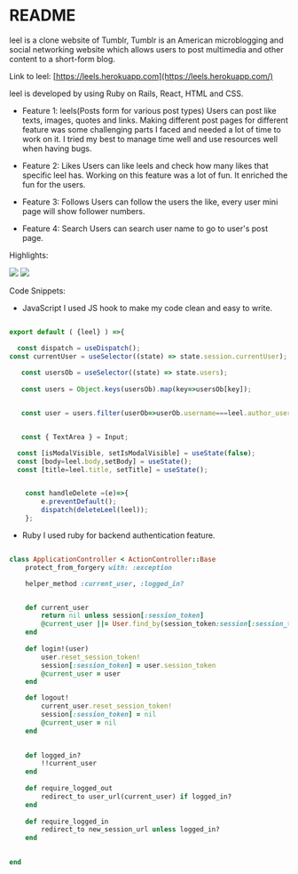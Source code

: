 # README

leel is a clone website of Tumblr, Tumblr is an American microblogging and social networking website which allows users to post multimedia and other content to a short-form blog.

Link to leel: [https://leels.herokuapp.com](https://leels.herokuapp.com/)

leel is developed by using Ruby on Rails, React, HTML and CSS.

* Feature 1: leels(Posts form for various post types)
  Users can post like texts, images, quotes and links. Making different post pages for different feature was some challenging parts I faced and needed a lot of time to work on it. I tried my best to manage time well and use resources well when having bugs.

* Feature 2: Likes
  Users can like leels and check how many likes that specific leel has. Working on this feature was a lot of fun. It enriched the fun for the users.
  
* Feature 3: Follows
  Users can follow the users the like, every user mini page will show follower numbers.
  
* Feature 4: Search
  Users can search user name to go to user's post page.

Highlights:

<img src="https://app-leel-pro.s3.us-west-1.amazonaws.com/Screen+Shot+2021-07-16+at+6.26.58+AM.png"/>

<img src="https://app-leel-pro.s3.us-west-1.amazonaws.com/Screen+Shot+2021-07-16+at+6.27.51+AM.png"/>

Code Snippets:

* JavaScript
I used JS hook to make my code clean and easy to write.

```JavaScript

export default ( {leel} ) =>{

  const dispatch = useDispatch();
const currentUser = useSelector((state) => state.session.currentUser);
  
   const usersOb = useSelector((state) => state.users);
    
   const users = Object.keys(usersOb).map(key=>usersOb[key]);


   const user = users.filter(userOb=>userOb.username===leel.author_username)[0];


   const { TextArea } = Input;

  const [isModalVisible, setIsModalVisible] = useState(false);
  const [body=leel.body,setBody] = useState();
  const [title=leel.title, setTitle] = useState();


    const handleDelete =(e)=>{
        e.preventDefault();
        dispatch(deleteLeel(leel));
    };
```
     
* Ruby
I used ruby for backend authentication feature.

```Ruby

class ApplicationController < ActionController::Base
    protect_from_forgery with: :exception

    helper_method :current_user, :logged_in?


    def current_user
        return nil unless session[:session_token]
        @current_user ||= User.find_by(session_token:session[:session_token])
    end
    
    def login!(user)
        user.reset_session_token!
        session[:session_token] = user.session_token
        @current_user = user
    end

    def logout!
        current_user.reset_session_token!
        session[:session_token] = nil
        @current_user = nil
    end

        
    def logged_in?
        !!current_user
    end
        
    def require_logged_out
        redirect_to user_url(current_user) if logged_in?
    end
        
    def require_logged_in
        redirect_to new_session_url unless logged_in?
    end
  

end
```
